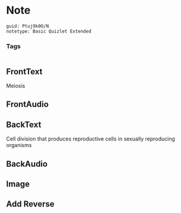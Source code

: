 # Note
```
guid: Ptuj9k0O/N
notetype: Basic Quizlet Extended
```

### Tags
```
```

## FrontText
Meiosis

## FrontAudio


## BackText
Cell division that produces reproductive cells in sexually reproducing organisms

## BackAudio


## Image


## Add Reverse

